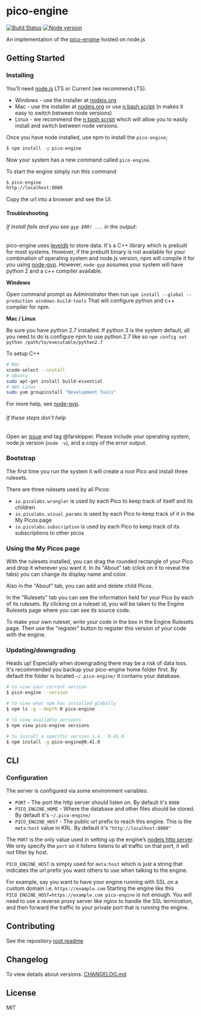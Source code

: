 # pico-engine

[![Build Status](https://travis-ci.org/Picolab/pico-engine.svg?branch=master)](https://travis-ci.org/Picolab/pico-engine)
[![Node version](https://img.shields.io/node/v/pico-engine.svg)](https://nodejs.org/en/download/)

An implementation of the [pico-engine](http://www.windley.com/archives/2016/03/rebuilding_krl.shtml) hosted on node.js

## Getting Started

### Installing

You'll need [node.js](https://nodejs.org/) LTS or Current (we recommend LTS).

- Windows - use the installer at [nodejs.org](https://nodejs.org/en/download/)
- Mac - use the installer at [nodejs.org](https://nodejs.org/en/download/) or use [n bash script](https://github.com/tj/n) (n makes it easy to switch between node versions)
- Linux - we recommend the [n bash script](https://github.com/tj/n) which will allow you to easily install and switch between node versions.

Once you have node installed, use npm to install the `pico-engine`;

```sh
$ npm install -g pico-engine
```

Now your system has a new command called `pico-engine`.

To start the engine simply run this command

```sh
$ pico-engine
http://localhost:8080
```

Copy the url into a browser and see the UI.

#### Troubleshooting

###### If install fails and you see `gyp ERR! ...` in the output:

pico-engine uses [leveldb](http://leveldb.org) to store data. It's a C++ library which is prebuilt for most systems. However, if the prebuilt binary is not available for your combination of operating system and node.js version, npm will compile it for you using [node-gyp](https://github.com/nodejs/node-gyp#installation). However, `node-gyp` assumes your system will have python 2 and a c++ compiler available.

**Windows**

Open command prompt as Administrator then run `npm install --global --production windows-build-tools` That will configure python and c++ compiler for npm.

**Mac / Linux**

Be sure you have python 2.7 installed. If python 3 is the system default, all you need to do is configure npm to use python 2.7 like so `npm config set python /path/to/executable/python2.7`

To setup C++

```sh
# Mac
xcode-select --install
# Ubuntu
sudo apt-get install build-essential
# AWS Linux
sudo yum groupinstall "Development Tools"
```

For more help, see [node-gyp](https://github.com/nodejs/node-gyp#installation).

###### If these steps don't help

Open an [issue](https://github.com/picolab/pico-engine/issues/new) and tag @farskipper. Please include your operating system, node.js version (`node -v`), and a copy of the error output.

### Bootstrap

The first time you run the system it will create a root Pico and install three rulesets.

There are three rulesets used by all Picos:

- `io.picolabs.wrangler` is used by each Pico to keep track of itself and its children
- `io.picolabs.visual_params` is used by each Pico to keep track of it in the My Picos page
- `io.picolabs.subscription` is used by each Pico to keep track of its subscriptions to other picos

### Using the My Picos page

With the rulesets installed, you can drag the rounded rectangle of your Pico and drop it
wherever you want it. In its "About" tab (click on it to reveal the tabs) you can change its
display name and color.

Also in the "About" tab, you can add and delete child Picos.

In the "Rulesets" tab you can see the information held for your Pico by each of its rulesets.
By clicking on a ruleset id,
you will be taken to the Engine Rulesets page
where you can see its source code.

To make your own ruleset, write your code in the box in the
Engine Rulesets page.
Then use the "register" button to register this version
of your code with the engine.

### Updating/downgrading

Heads up! Especially when downgrading there may be a risk of data loss. It's recommended you backup your pico-engine home folder first. By default the folder is located `~/.pico-engine/` it contains your database.

```sh
# to view your current version
$ pico-engine --version

# to view what npm has installed globally
$ npm ls -g --depth 0 pico-engine

# to view available versions
$ npm view pico-engine versions

# to install a specific version i.e. `0.41.0`
$ npm install -g pico-engine@0.41.0
```

## CLI

### Configuration

The server is configured via some environment variables.

- `PORT` - The port the http server should listen on. By default it's `8080`
- `PICO_ENGINE_HOME` - Where the database and other files should be stored. By default it's `~/.pico-engine/`
- `PICO_ENGINE_HOST` - The public url prefix to reach this engine. This is the `meta:host` value in KRL. By default it's `"http://localhost:8080"`

The `PORT` is the only value used in setting up the engine’s [nodejs http server](https://nodejs.org/api/net.html#net_server_listen_port_host_backlog_callback). We only specify the `port` so it listens listens to all traffic on that port, it will not filter by host.

`PICO_ENGINE_HOST` is simply used for `meta:host` which is just a string that indicates the url prefix you want others to use when talking to the engine.

For example, say you want to have your engine running with SSL on a custom domain i.e. `https://example.com` Starting the engine like this `PICO_ENGINE_HOST=https://example.com pico-engine` is not enough. You will need to use a reverse proxy server like nginx to handle the SSL termination, and then forward the traffic to your private port that is running the engine.

## Contributing

See the repository [root readme](https://github.com/Picolab/pico-engine#readme)

## Changelog

To view details about versions: [CHANGELOG.md](https://github.com/Picolab/pico-engine/blob/master/CHANGELOG.md)

## License

MIT
